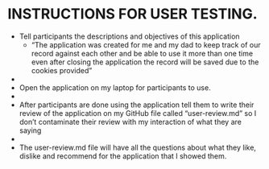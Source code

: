 # INSTRUCTIONS FOR USER TESTING.


* Tell participants the descriptions and objectives of this application
   * “The application was created for me and my dad to keep track of our record against each other and be able to use it more than one time even after closing the application the record will be saved due to the cookies provided”
* 
* Open the application on my laptop for participants to use.
* 
* After participants are done using the application tell them to write their review of the application on my GitHub file called “user-review.md” so I don’t contaminate their review with my interaction of what they are saying
* 
* The user-review.md file will have all the questions about what they like, dislike and recommend for the application that I showed them.
